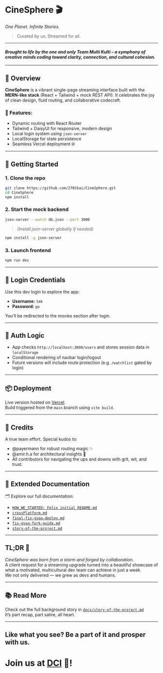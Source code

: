 # CineSphere 🎬

_One Planet. Infinite Stories._

> Curated by us. Streamed for all.

---

#### _Brought to life by the one and only Team Multi Kulti – a symphony of creative minds coding toward clarity, connection, and cultural cohesion._

---

## 🧠 Overview

**CineSphere** is a vibrant single-page streaming interface built with the **MERN-like stack** (React + Tailwind + mock REST API). It celebrates the joy of clean design, fluid routing, and collaborative codecraft.

### 🔧 Features:

- Dynamic routing with React Router
- Tailwind + DaisyUI for responsive, modern design
- Local login system using `json-server`
- LocalStorage for state persistence
- Seamless Vercel deployment 🌐

---

## 🚀 Getting Started

### 1. Clone the repo

```bash
git clone https://github.com/2701kai/CineSphere.git
cd CineSphere
npm install
```

### 2. Start the mock backend

```bash
json-server --watch db.json --port 3000
```

> _(Install json-server globally if needed)_

```bash
npm install -g json-server
```

### 3. Launch frontend

```bash
npm run dev
```

---

## 🔐 Login Credentials

Use this dev login to explore the app:

- **Username:** `tmk`
- **Password:** `go`

You'll be redirected to the movies section after login.

---

## 🧩 Auth Logic

- App checks `http://localhost:3000/users` and stores session data in `localStorage`
- Conditional rendering of navbar login/logout
- Future versions will include route protection (e.g. `/watchlist` gated by login)

---

## 📦 Deployment

Live version hosted on [Vercel](https://vercel.com/).  
Build triggered from the `main` branch using `vite build`.

---

## 🤝 Credits

A true team effort. Special kudos to:

- @payermann for robust routing magic ✨
- @amir.h.a for architectural insights 🧠
- All contributors for navigating the ups and downs with grit, wit, and trust.

---

## 📖 Extended Documentation

🗂️ Explore our full documentation:

- [`HOW_WE_STARTED: Felix initial README.md`](./docs/HOW_WE_STARTED.md)
- [`crossPlatform.md`](./docs/crossPlatform.md)
- [`final-fix-gspa-deploy.md`](./docs/final-fix-gspa-deploy.md)
- [`fix-gspa-fork-guide.md`](./docs/fix-gspa-fork-guide.md)
- [`story-of-the-project.md`](./docs/story-of-the-project.md)

---

## TL;DR 🧃

_CineSphere was born from a storm and forged by collaboration._  
A client request for a streaming upgrade turned into a beautiful showcase of what a motivated, multicultural dev team can achieve in just a week.  
We not only delivered — we grew as devs and humans.

---

## 📚 Read More

Check out the full background story in [`docs/story-of-the-project.md`](./docs/story-of-the-project.md)  
It’s part recap, part satire, all heart.

---

## Like what you see? Be a part of it and prosper with us.

# Join us at [DCI](https://digitalcareerinstitute.org/?dci_friends_promotion_source=survey&dci_friends_promotion_medium=student-satisfaction&dci_friends_promotion_campaign=end-of-course&dci_friends_promotion_content=blank&dci_friends_promotion_term=blank) 🚀!
